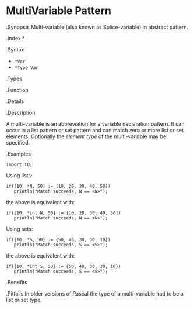# MultiVariable Pattern

.Synopsis
Multi-variable (also known as Splice-variable) in abstract pattern.

.Index
*

.Syntax

*  `*Var`
*  `*Type Var`

.Types

.Function

.Details

.Description

A multi-variable is an abbreviation for a variable declaration pattern.
It can occur in a list pattern or set pattern and can match zero or more list or set elements.
Optionally the *element type* of the multi-variable may be specified.

.Examples
```rascal-shell
import IO;
```
Using lists:
```rascal-shell,continue
if([10, *N, 50] := [10, 20, 30, 40, 50])
   println("Match succeeds, N == <N>");
```
the above is equivalent with:
```rascal-shell,continue
if([10, *int N, 50] := [10, 20, 30, 40, 50])
   println("Match succeeds, N == <N>");
```
Using sets:
```rascal-shell,continue
if({10, *S, 50} := {50, 40, 30, 30, 10})
   println("Match succeeds, S == <S>");
```
the above is equivalent with:
```rascal-shell,continue
if({10, *int S, 50} := {50, 40, 30, 30, 10})
   println("Match succeeds, S == <S>");
```

.Benefits

.Pitfalls
In older versions of Rascal the type of a multi-variable had to be a list or set type.

